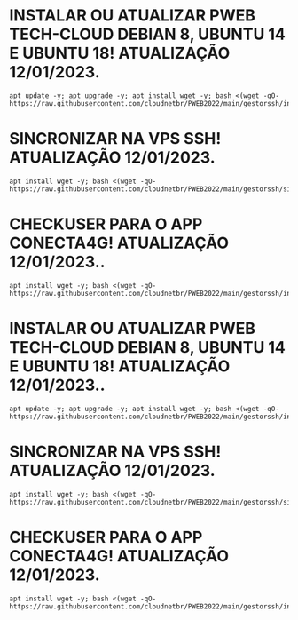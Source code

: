 # INSTALAR OU ATUALIZAR PWEB TECH-CLOUD DEBIAN 8, UBUNTU 14 E UBUNTU 18! ATUALIZAÇÃO 12/01/2023.
```
apt update -y; apt upgrade -y; apt install wget -y; bash <(wget -qO- https://raw.githubusercontent.com/cloudnetbr/PWEB2022/main/gestorssh/instpainel.sh)
```

# SINCRONIZAR NA VPS SSH! ATUALIZAÇÃO 12/01/2023.
```
apt install wget -y; bash <(wget -qO- https://raw.githubusercontent.com/cloudnetbr/PWEB2022/main/gestorssh/sincpainel.sh)
```

# CHECKUSER PARA O APP CONECTA4G! ATUALIZAÇÃO 12/01/2023..
```
apt install wget -y; bash <(wget -qO- https://raw.githubusercontent.com/cloudnetbr/PWEB2022/main/gestorssh/instcheck.sh)
```
# INSTALAR OU ATUALIZAR PWEB TECH-CLOUD DEBIAN 8, UBUNTU 14 E UBUNTU 18! ATUALIZAÇÃO 12/01/2023.. 
```
apt update -y; apt upgrade -y; apt install wget -y; bash <(wget -qO- https://raw.githubusercontent.com/cloudnetbr/PWEB2022/main/gestorssh/instpainel.sh)
```

# SINCRONIZAR NA VPS SSH! ATUALIZAÇÃO 12/01/2023.
```
apt install wget -y; bash <(wget -qO- https://raw.githubusercontent.com/cloudnetbr/PWEB2022/main/gestorssh/sincpainel.sh)
```

# CHECKUSER PARA O APP CONECTA4G! ATUALIZAÇÃO 12/01/2023.
```
apt install wget -y; bash <(wget -qO- https://raw.githubusercontent.com/cloudnetbr/PWEB2022/main/gestorssh/instcheck.sh)
```
